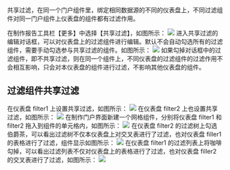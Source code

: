 共享过滤，在同一个门户组件里，绑定相同数据源的不同的仪表盘上，不同过滤组件对同一门户组件上仪表盘的组件都有过滤作用。

在制作报告工具栏【更多】中选择【共享过滤】，如图所示：
![](https://main.qcloudimg.com/raw/cd483ef8368bc673630f1decd8d9e3a8.png)
进入共享过滤的编辑对话框，可以对仪表盘上的过滤组件进行编辑。默认不会自动勾选所有的过滤组件，需要手动勾选参与共享过滤的组件。如图所示：
![](https://main.qcloudimg.com/raw/29b7ecf810e53384ad2262b754a5f91e.png)
如果勾掉对话框中的过滤组件，即不共享过滤，则在同一个组件上，不同仪表盘的过滤组件的过滤作用不会相互影响，只会对本仪表盘的组件进行过滤，不影响其他仪表盘的组件。

## 过滤组件共享过滤
在仪表盘 filter1 上设置共享过滤，如图所示：
![](https://main.qcloudimg.com/raw/939c5be93a9a425f1371b2d9d2ee3c29.png)
在仪表盘 filter2 上也设置共享过滤，如图所示：
![](https://main.qcloudimg.com/raw/83d44f7b7de44177307b3fd88ac71511.png)
在制作门户界面新建一个网格组件，分别将仪表盘 filter1 和 filter2 拖入到组件的单元格内，如图所示：
![](https://main.qcloudimg.com/raw/b2263932a382aaaf7fcce45dbec3c571.png)
在仪表盘 filter2 的过滤树上勾选伯爵茶，可以看出过滤树不仅本仪表盘上对交叉表进行了过滤，也对仪表盘 filler1 的表格进行了过滤，组件显示如图所示：
![](https://main.qcloudimg.com/raw/a3a859f72a1cc690a4812f5f31882635.png)
在仪表盘 filter1 的过滤列表上将咖啡勾掉，可以看出过滤列表不仅对仪表盘上的表格进行了过滤，也对仪表盘 filler2 的交叉表进行了过滤，如图所示：
![](https://main.qcloudimg.com/raw/fc19363815f70daaaae4c2b75d8a0f61.png)
